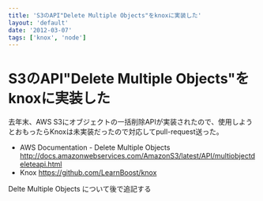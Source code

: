 ```yaml
---
title: 'S3のAPI"Delete Multiple Objects"をknoxに実装した'
layout: 'default'
date: '2012-03-07'
tags: ['knox', 'node']
---
```


S3のAPI"Delete Multiple Objects"をknoxに実装した
================================================

去年末、AWS S3にオブジェクトの一括削除APIが実装されたので、使用しようとおもったらKnoxは未実装だったので対応してpull-request送った。

 - AWS Documentation - Delete Multiple Objects http://docs.amazonwebservices.com/AmazonS3/latest/API/multiobjectdeleteapi.html
 - Knox https://github.com/LearnBoost/knox

Delte Multiple Objects について後で追記する

